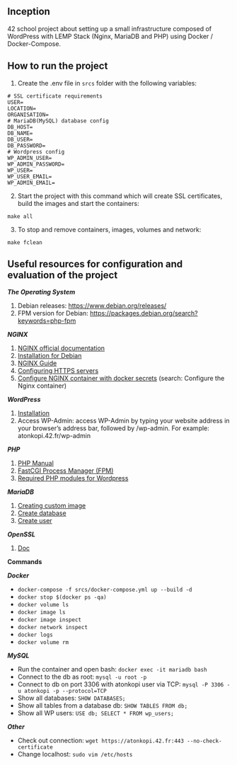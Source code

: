 **Inception**
---
42 school project about setting up a small infrastructure composed of WordPress with LEMP Stack (Nginx, MariaDB and PHP) using Docker / Docker-Compose.

**How to run the project**
---
1. Create the .env file in ```srcs``` folder with the following variables:
```
# SSL certificate requirements
USER=
LOCATION=
ORGANISATION=
# MariaDB(MySQL) database config
DB_HOST=
DB_NAME=
DB_USER=
DB_PASSWORD=
# Wordpress config
WP_ADMIN_USER=
WP_ADMIN_PASSWORD=
WP_USER=
WP_USER_EMAIL=
WP_ADMIN_EMAIL=
```
2. Start the project with this command which will create SSL certificates, build the images and start the containers:
```
make all
```
3. To stop and remove containers, images, volumes and network:
```
make fclean
```

**Useful resources for configuration and evaluation of the project**
---
***The Operating System***
1. Debian releases: https://www.debian.org/releases/
2. FPM version for Debian: https://packages.debian.org/search?keywords=php-fpm

***NGINX***
1. [NGINX official documentation](https://nginx.org/en/docs/)
2. [Installation for Debian](https://nginx.org/en/linux_packages.html#Debian)
3. [NGINX Guide](https://nginx.org/en/docs/beginners_guide.html)
4. [Configuring HTTPS servers](https://nginx.org/en/docs/http/configuring_https_servers.html)
5. [Configure NGINX container with docker secrets](https://docs.docker.com/engine/swarm/secrets/) (search: Configure the Nginx container)

***WordPress***
1. [Installation](https://developer.wordpress.org/advanced-administration/before-install/howto-install/)
2. Access WP-Admin: access WP-Admin by typing your website address in your browser’s address bar, followed by /wp-admin. For example: atonkopi.42.fr/wp-admin

***PHP***
1. [PHP Manual](https://www.php.net/manual/en/index.php)
2. [FastCGI Process Manager (FPM)](https://www.php.net/manual/en/install.fpm.php)
3. [Required PHP modules for Wordpress](https://make.wordpress.org/hosting/handbook/server-environment/#php)

***MariaDB***
1. [Creating custom image](https://mariadb.com/kb/en/creating-a-custom-container-image/)
2. [Create database](https://mariadb.com/kb/en/create-database/)
3. [Create user](https://mariadb.com/kb/en/create-user/)

***OpenSSL***
1. [Doc](https://docs.openssl.org/master/man1/openssl-req/#options)

**Commands**

***Docker***

- ```docker-compose -f srcs/docker-compose.yml up --build -d```
- ```docker stop $(docker ps -qa)```
- ```docker volume ls```
- ```docker image ls```
- ```docker image inspect```
- ```docker network inspect```
- ```docker logs```
- ```docker volume rm```

***MySQL***

- Run the container and open bash: ```docker exec -it mariadb bash```
- Connect to the db as root: ```mysql -u root -p```
- Connect to db on port 3306 with atonkopi user via TCP: ```mysql -P 3306 -u atonkopi -p --protocol=TCP```
- Show all databases: ```SHOW DATABASES;```
- Show all tables from a database db: ```SHOW TABLES FROM db;```
- Show all WP users: ```USE db; SELECT * FROM wp_users;```

***Other***

- Check out connection: ```wget https://atonkopi.42.fr:443 --no-check-certificate```
- Change localhost: ```sudo vim /etc/hosts```
